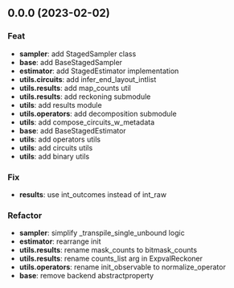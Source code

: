## 0.0.0 (2023-02-02)

### Feat

- **sampler**: add StagedSampler class
- **base**: add BaseStagedSampler
- **estimator**: add StagedEstimator implementation
- **utils.circuits**: add infer_end_layout_intlist
- **utils.results**: add map_counts util
- **utils.results**: add reckoning submodule
- **utils**: add results module
- **utils.operators**: add decomposition submodule
- **utils**: add compose_circuits_w_metadata
- **base**: add BaseStagedEstimator
- **utils**: add operators utils
- **utils**: add circuits utils
- **utils**: add binary utils

### Fix

- **results**: use int_outcomes instead of int_raw

### Refactor

- **sampler**: simplify _transpile_single_unbound logic
- **estimator**: rearrange init
- **utils.results**: rename mask_counts to bitmask_counts
- **utils.results**: rename counts_list arg  in ExpvalReckoner
- **utils.operators**: rename init_observable to normalize_operator
- **base**: remove backend abstractproperty
